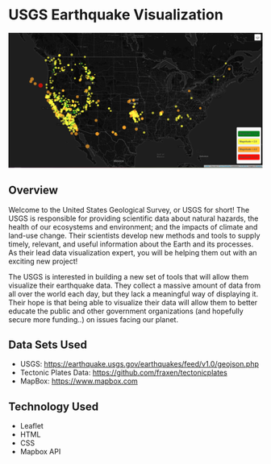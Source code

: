 # USGS Earthquake Visualization
![data_viz](static/images/earthquake_viz_sample.PNG)

## Overview
Welcome to the United States Geological Survey, or USGS for short! The USGS is responsible for providing scientific data about natural hazards, the health of our ecosystems and environment; and the impacts of climate and land-use change. Their scientists develop new methods and tools to supply timely, relevant, and useful information about the Earth and its processes. As their lead data visualization expert, you will be helping them out with an exciting new project!

The USGS is interested in building a new set of tools that will allow them visualize their earthquake data. They collect a massive amount of data from all over the world each day, but they lack a meaningful way of displaying it. Their hope is that being able to visualize their data will allow them to better educate the public and other government organizations (and hopefully secure more funding..) on issues facing our planet.

## Data Sets Used
- USGS: https://earthquake.usgs.gov/earthquakes/feed/v1.0/geojson.php
- Tectonic Plates Data: https://github.com/fraxen/tectonicplates
- MapBox: https://www.mapbox.com

## Technology Used
- Leaflet
- HTML
- CSS
- Mapbox API
